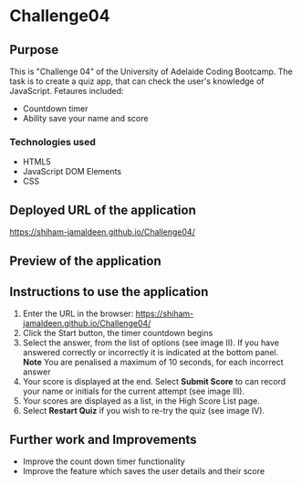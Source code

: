 # Challenge04

## Purpose

This is "Challenge 04" of the University of Adelaide Coding Bootcamp. The task is to create a quiz app, that can check the user's knowledge of JavaScript. Fetaures included:

- Countdown timer
- Ability save your name and score

### Technologies used

- HTML5
- JavaScript DOM Elements
- CSS

## Deployed URL of the application

https://shiham-jamaldeen.github.io/Challenge04/

## Preview of the application

## Instructions to use the application

1. Enter the URL in the browser: https://shiham-jamaldeen.github.io/Challenge04/
2. Click the Start button, the timer countdown begins
3. Select the answer, from the list of options (see image II). If you have answered correctly or incorrectly it is indicated at the bottom panel.
   **Note** You are penalised a maximum of 10 seconds, for each incorrect answer
4. Your score is displayed at the end. Select **Submit Score** to can record your name or initials for the current attempt (see image III).
5. Your scores are displayed as a list, in the High Score List page.
6. Select **Restart Quiz** if you wish to re-try the quiz (see image IV).

## Further work and Improvements

- Improve the count down timer functionality
- Improve the feature which saves the user details and their score
